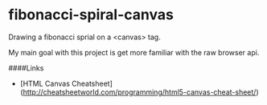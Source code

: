 fibonacci-spiral-canvas
=======================

Drawing a fibonacci sprial on a &lt;canvas> tag.

My main goal with this project is get more familiar with the raw browser <canvas> api. 

####Links
* [HTML Canvas Cheatsheet] (http://cheatsheetworld.com/programming/html5-canvas-cheat-sheet/)
